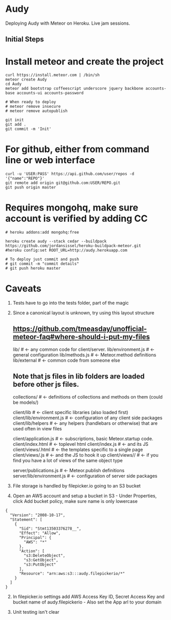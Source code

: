 Audy
================

Deploying Audy with Meteor on Heroku. Live jam sessions.


Initial Steps
-------------

# Install meteor and create the project
    curl https://install.meteor.com | /bin/sh
    meteor create Audy
    cd Audy
    meteor add bootstrap coffeescript underscore jquery backbone accounts-base accounts-ui accounts-password

    # When ready to deploy
    # meteor remove insecure
    # meteor remove autopublish

    git init
    git add .
    git commit -m 'Init'


# For github, either from command line or web interface

    curl -u 'USER:PASS' https://api.github.com/user/repos -d '{"name":"REPO"}'
    git remote add origin git@github.com:USER/REPO.git
    git push origin master


# Requires mongohq, make sure account is verified by adding CC 

    # heroku addons:add mongohq:free

    heroku create audy --stack cedar --buildpack https://github.com/jordansissel/heroku-buildpack-meteor.git
    #heroku config:set ROOT_URL=http://audy.herokuapp.com

    # To deploy just commit and push
    # git commit -m "commit details"
    # git push heroku master


# Caveats
1. Tests have to go into the tests folder, part of the magic


2.  Since a canonical layout is unknown, try using this layout structure

    ## https://github.com/tmeasday/unofficial-meteor-faq#where-should-i-put-my-files
    lib/                    # <- any common code for client/server. 
    lib/environment.js      # <- general configuration
    lib/methods.js          # <- Meteor.method definitions
    lib/external            # <- common code from someone else
    ## Note that js files in lib folders are loaded before other js files.

    collections/                 # <- definitions of collections and methods on them (could be models/)

    client/lib              # <- client specific libraries (also loaded first)
    client/lib/environment.js   # <- configuration of any client side packages
    client/lib/helpers      # <- any helpers (handlebars or otherwise) that are used often in view files

    client/application.js   # <- subscriptions, basic Meteor.startup code.
    client/index.html       # <- toplevel html
    client/index.js         # <- and its JS
    client/views/<page>.html  # <- the templates specific to a single page
    client/views/<page>.js    # <- and the JS to hook it up
    client/views/<type>/    # <- if you find you have a lot of views of the same object type

    server/publications.js  # <- Meteor.publish definitions
    server/lib/environment.js   # <- configuration of server side packages


3. File storage is handled by filepicker.io going to an S3 bucket

  1. Open an AWS account and setup a bucket in S3
    - Under Properties, click Add bucket policy, make sure name is only lowercase

    {
      "Version": "2008-10-17",
      "Statement": [
        {
          "Sid": "Stmt13503376278__",
          "Effect": "Allow",
          "Principal": {
            "AWS": "*"
          },
          "Action": [
            "s3:DeleteObject",
            "s3:GetObject",
            "s3:PutObject"
          ],
          "Resource": "arn:aws:s3:::audy.filepickerio/*"
        }
      ]
    }

  2. In filepicker.io settings add AWS Access Key ID, Secret Access Key
  and bucket name of audy.filepickerio
    - Also set the App arl to your domain

4. Unit testing isn't clear

